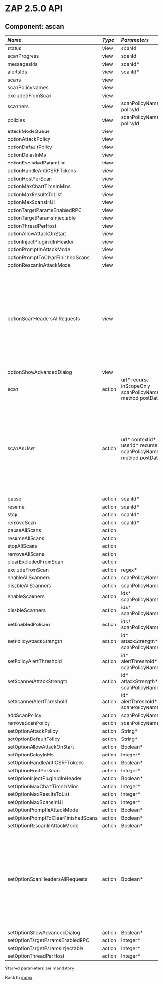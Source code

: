 # ZAP 2.5.0 API
## Component: ascan
| _Name_ | _Type_ | _Parameters_ | _Description_ |
|:-------|:-------|:-------------|:--------------|
| status| view | scanId  |  |
| scanProgress| view | scanId  |  |
| messagesIds| view | scanId*  |  |
| alertsIds| view | scanId*  |  |
| scans| view |  |  |
| scanPolicyNames| view |  |  |
| excludedFromScan| view |  |  |
| scanners| view | scanPolicyName policyId  |  |
| policies| view | scanPolicyName policyId  |  |
| attackModeQueue| view |  |  |
| optionAttackPolicy| view |  |  |
| optionDefaultPolicy| view |  |  |
| optionDelayInMs| view |  |  |
| optionExcludedParamList| view |  |  |
| optionHandleAntiCSRFTokens| view |  |  |
| optionHostPerScan| view |  |  |
| optionMaxChartTimeInMins| view |  |  |
| optionMaxResultsToList| view |  |  |
| optionMaxScansInUI| view |  |  |
| optionTargetParamsEnabledRPC| view |  |  |
| optionTargetParamsInjectable| view |  |  |
| optionThreadPerHost| view |  |  |
| optionAllowAttackOnStart| view |  |  |
| optionInjectPluginIdInHeader| view |  |  |
| optionPromptInAttackMode| view |  |  |
| optionPromptToClearFinishedScans| view |  |  |
| optionRescanInAttackMode| view |  |  |
| optionScanHeadersAllRequests| view |  | Tells whether or not the HTTP Headers of all requests should be scanned. Not just requests that send parameters, through the query or request body. |
| optionShowAdvancedDialog| view |  |  |
| scan| action | url* recurse inScopeOnly scanPolicyName method postData  |  |
| scanAsUser| action | url* contextId* userId* recurse scanPolicyName method postData  | Active Scans from the perspective of a User, obtained using the given Context ID and User ID. See 'scan' action for more details. |
| pause| action | scanId*  |  |
| resume| action | scanId*  |  |
| stop| action | scanId*  |  |
| removeScan| action | scanId*  |  |
| pauseAllScans| action |  |  |
| resumeAllScans| action |  |  |
| stopAllScans| action |  |  |
| removeAllScans| action |  |  |
| clearExcludedFromScan| action |  |  |
| excludeFromScan| action | regex*  |  |
| enableAllScanners| action | scanPolicyName  |  |
| disableAllScanners| action | scanPolicyName  |  |
| enableScanners| action | ids* scanPolicyName  |  |
| disableScanners| action | ids* scanPolicyName  |  |
| setEnabledPolicies| action | ids* scanPolicyName  |  |
| setPolicyAttackStrength| action | id* attackStrength* scanPolicyName  |  |
| setPolicyAlertThreshold| action | id* alertThreshold* scanPolicyName  |  |
| setScannerAttackStrength| action | id* attackStrength* scanPolicyName  |  |
| setScannerAlertThreshold| action | id* alertThreshold* scanPolicyName  |  |
| addScanPolicy| action | scanPolicyName*  |  |
| removeScanPolicy| action | scanPolicyName*  |  |
| setOptionAttackPolicy| action | String*  |  |
| setOptionDefaultPolicy| action | String*  |  |
| setOptionAllowAttackOnStart| action | Boolean*  |  |
| setOptionDelayInMs| action | Integer*  |  |
| setOptionHandleAntiCSRFTokens| action | Boolean*  |  |
| setOptionHostPerScan| action | Integer*  |  |
| setOptionInjectPluginIdInHeader| action | Boolean*  |  |
| setOptionMaxChartTimeInMins| action | Integer*  |  |
| setOptionMaxResultsToList| action | Integer*  |  |
| setOptionMaxScansInUI| action | Integer*  |  |
| setOptionPromptInAttackMode| action | Boolean*  |  |
| setOptionPromptToClearFinishedScans| action | Boolean*  |  |
| setOptionRescanInAttackMode| action | Boolean*  |  |
| setOptionScanHeadersAllRequests| action | Boolean*  | Sets whether or not the HTTP Headers of all requests should be scanned. Not just requests that send parameters, through the query or request body. |
| setOptionShowAdvancedDialog| action | Boolean*  |  |
| setOptionTargetParamsEnabledRPC| action | Integer*  |  |
| setOptionTargetParamsInjectable| action | Integer*  |  |
| setOptionThreadPerHost| action | Integer*  |  |

Starred parameters are mandatory

Back to [index](ApiGen_Index)

